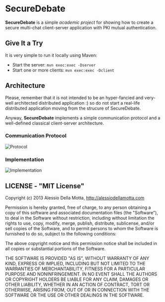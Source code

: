 SecureDebate
============

__SecureDebate__ is a simple *academic project* for showing how to create a secure multi-chat client-server application with PKI mutual authentication.

## Give It a Try

It is very simple to run it locally using Maven:

 - Start the server: `mvn exec:exec -Dserver`
 - Start one or more clients: `mvn exec:exec -Dclient`
 

## Architecture

Please, remember that it is not intended to be an hyper-fancied and very-well architected distributed application :) so do not start a real-life distributed application moving from the strucure of SecureDebate.

Anyway, __SecureDebate__ implements a simple communication protocol and a well-defined classical client-server architecture.

### Communication Protocol

![Protocol](https://raw.github.com/alessiodm/securedebate/master/docs/protocol.jpg)

### Implementation

![Implementation](https://raw.github.com/alessiodm/securedebate/master/docs/comm.jpg)


## LICENSE - "MIT License"

Copyright (c) 2013 Alessio Della Motta, http://alessiodellamotta.com

Permission is hereby granted, free of charge, to any person
obtaining a copy of this software and associated documentation
files (the "Software"), to deal in the Software without
restriction, including without limitation the rights to use,
copy, modify, merge, publish, distribute, sublicense, and/or sell
copies of the Software, and to permit persons to whom the
Software is furnished to do so, subject to the following
conditions:

The above copyright notice and this permission notice shall be
included in all copies or substantial portions of the Software.

THE SOFTWARE IS PROVIDED "AS IS", WITHOUT WARRANTY OF ANY KIND,
EXPRESS OR IMPLIED, INCLUDING BUT NOT LIMITED TO THE WARRANTIES
OF MERCHANTABILITY, FITNESS FOR A PARTICULAR PURPOSE AND
NONINFRINGEMENT. IN NO EVENT SHALL THE AUTHORS OR COPYRIGHT
HOLDERS BE LIABLE FOR ANY CLAIM, DAMAGES OR OTHER LIABILITY,
WHETHER IN AN ACTION OF CONTRACT, TORT OR OTHERWISE, ARISING
FROM, OUT OF OR IN CONNECTION WITH THE SOFTWARE OR THE USE OR
OTHER DEALINGS IN THE SOFTWARE.
